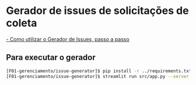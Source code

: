 # Gerador de issues de solicitações de coleta

[- Como utilizar o Gerador de Issues, passo a passo](https://github.com/MPMG-DCC-UFMG/F01/wiki/Como-utilizar-a-ferramenta-de-cria%C3%A7%C3%A3o-de-issues)

## Para executar o gerador

```bash
[F01-gerenciamento/issue-generator]$ pip install -r ../requirements.txt
[F01-gerenciamento/issue-generator]$ streamlit run src/app.py --server.port [PORT]
```
